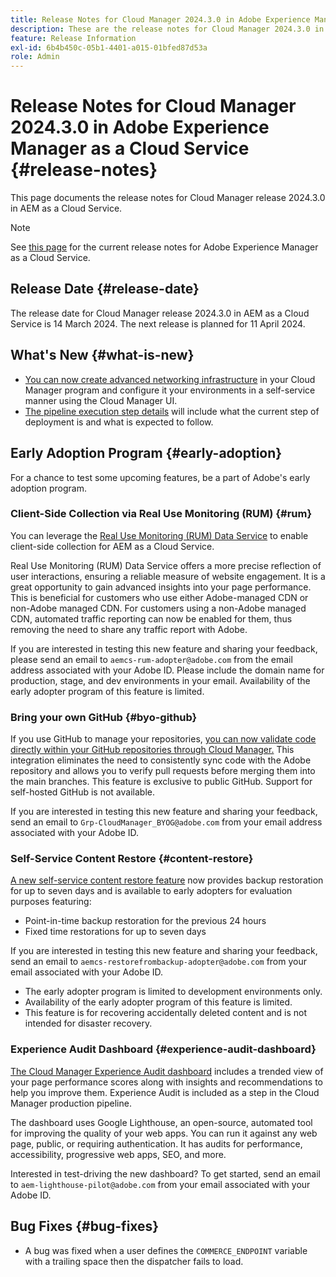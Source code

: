 ```yaml
---
title: Release Notes for Cloud Manager 2024.3.0 in Adobe Experience Manager as a Cloud Service
description: These are the release notes for Cloud Manager 2024.3.0 in AEM as a Cloud Service.
feature: Release Information
exl-id: 6b4b450c-05b1-4401-a015-01bfed87d53a
role: Admin
---
```

# Release Notes for Cloud Manager 2024.3.0 in Adobe Experience Manager as a Cloud Service {#release-notes}

This page documents the release notes for Cloud Manager release 2024.3.0 in AEM as a Cloud Service.

>[!NOTE]
>
>See [this page](/help/release-notes/release-notes-cloud/release-notes-current.md) for the current release notes for Adobe Experience Manager as a Cloud Service.

## Release Date {#release-date}

The release date for Cloud Manager release 2024.3.0 in AEM as a Cloud Service is 14 March 2024. The next release is planned for 11 April 2024.

## What's New {#what-is-new}

* [You can now create advanced networking infrastructure](/help/security/configuring-advanced-networking.md) in your Cloud Manager program and configure it your environments in a self-service manner using the Cloud Manager UI.
* [The pipeline execution step details](/help/implementing/cloud-manager/configuring-pipelines/managing-pipelines.md#view-details) will include what the current step of deployment is and what is expected to follow.

## Early Adoption Program {#early-adoption}

For a chance to test some upcoming features, be a part of Adobe's early adoption program.

### Client-Side Collection via Real Use Monitoring (RUM) {#rum}

You can leverage the [Real Use Monitoring (RUM) Data Service](/help/implementing/cloud-manager/content-requests.md#cliendside-collection) to enable client-side collection for AEM as a Cloud Service.

Real Use Monitoring (RUM) Data Service offers a more precise reflection of user interactions, ensuring a reliable measure of website engagement. It is a great opportunity to gain advanced insights into your page performance. This is beneficial for customers who use either Adobe-managed CDN or non-Adobe managed CDN. For customers using a non-Adobe managed CDN, automated traffic reporting can now be enabled for them, thus removing the need to share any traffic report with Adobe.

If you are interested in testing this new feature and sharing your feedback, please send an email to `aemcs-rum-adopter@adobe.com` from the email address associated with your Adobe ID. Please include the domain name for production, stage, and dev environments in your email.  Availability of the early adopter program of this feature is limited.

### Bring your own GitHub {#byo-github}

If you use GitHub to manage your repositories, [you can now validate code directly within your GitHub repositories through Cloud Manager.](/help/implementing/cloud-manager/managing-code/private-repositories.md) This integration eliminates the need to consistently sync code with the Adobe repository and allows you to verify pull requests before merging them into the main branches. This feature is exclusive to public GitHub. Support for self-hosted GitHub is not available.

If you are interested in testing this new feature and sharing your feedback, send an email to `Grp-CloudManager_BYOG@adobe.com` from your email address associated with your Adobe ID.

### Self-Service Content Restore {#content-restore}

[A new self-service content restore feature](/help/operations/restore.md) now provides backup restoration for up to seven days and is available to early adopters for evaluation purposes featuring:

* Point-in-time backup restoration for the previous 24 hours
* Fixed time restorations for up to seven days

If you are interested in testing this new feature and sharing your feedback, send an email to `aemcs-restorefrombackup-adopter@adobe.com` from your email associated with your Adobe ID.

* The early adopter program is limited to development environments only.
* Availability of the early adopter program of this feature is limited.
* This feature is for recovering accidentally deleted content and is not intended for disaster recovery.

### Experience Audit Dashboard {#experience-audit-dashboard}

[The Cloud Manager Experience Audit dashboard](/help/implementing/cloud-manager/experience-audit-dashboard.md) includes a trended view of your page performance scores along with insights and recommendations to help you improve them. Experience Audit is included as a step in the Cloud Manager production pipeline.

The dashboard uses Google Lighthouse, an open-source, automated tool for improving the quality of your web apps. You can run it against any web page, public, or requiring authentication. It has audits for performance, accessibility, progressive web apps, SEO, and more.

Interested in test-driving the new dashboard? To get started, send an email to `aem-lighthouse-pilot@adobe.com` from your email associated with your Adobe ID.

## Bug Fixes {#bug-fixes}

* A bug was fixed when a user defines the `COMMERCE_ENDPOINT` variable with a trailing space then the dispatcher fails to  load.
